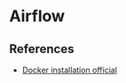 # Airflow

## References

- [Docker installation official](https://airflow.apache.org/docs/apache-airflow/stable/start/docker.html)
